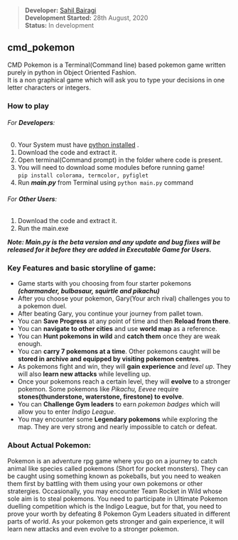 > **Developer:** [Sahil Bairagi](http://Sahil-k1509.github.io)  
> **Development Started:** 28th August, 2020  
> **Status:** In development  

## cmd_pokemon
CMD Pokemon is a Terminal(Command line) based pokemon game written purely in python in Object Oriented Fashion.  
It is a non graphical game which will ask you to type your decisions in one letter characters or integers.


### How to play
###### For **Developers**:
0. Your System must have [python installed](https://www.python.org/)  .
1. Download the code and extract it.
2. Open terminal(Command prompt) in the folder where code is present.
3. You will need to download some modules before running game!  
    `pip install colorama, termcolor, pyfiglet`
4. Run _**main.py**_ from Terminal using `python main.py` command   
###### For **Other Users**:  
1. Download the code and extract it.
2. Run the main.exe

_**Note: Main.py is the beta version and any update and bug fixes will be released for it before they are added in Executable Game for Users.**_

### Key Features and basic storyline of game:
- Game starts with you choosing from four starter pokemons _**(charmander, bulbasaur, squirtle and pikachu)**_
- After you choose your pokemon, Gary(Your arch rival) challenges you to a pokemon duel.
- After beating Gary, you continue your journey from pallet town.
- You can **Save Progress** at any point of time and then **Reload from there**.
- You can **navigate to other cities** and use **world map** as a reference.
- You can **Hunt pokemons in wild** and **catch them** once they are weak enough.
- You can **carry 7 pokemons at a time**. Other pokemons caught will be **stored in archive and equipped by visiting pokemon centres**.
- As pokemons fight and win, they will **gain experience** and *level up*. They will also **learn new attacks** while levelling up.
- Once your pokemons reach a certain level, they will **evolve** to a stronger pokemon. Some pokemons like *Pikachu, Eevee* require **stones(thunderstone, waterstone, firestone) to evolve**.
- You can **Challenge Gym leaders** to earn *pokemon badges* which will allow you to enter *Indigo League*.
- You may encounter some **Legendary pokemons** while exploring the map. They are very strong and nearly impossible to catch or defeat.

### About Actual Pokemon:
Pokemon is an adventure rpg game where you go on a journey to catch animal like species called pokemons (Short for pocket monsters).
They can be caught using something known as pokeballs, but you need to weaken them first by battling with them using your own pokemons or other
stratergies. Occasionally, you may encounter Team Rocket in Wild whose sole aim is to steal pokemons. You need to participate in Ultimate
Pokemon duelling competition which is the Indigo League, but for that, you need to prove your worth by defeating 8 Pokemon Gym Leaders situated in
different parts of world. As your pokemon gets stronger and gain experience, it will learn new attacks and even evolve to a stronger pokemon.
